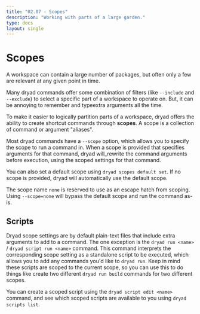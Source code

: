 ```yaml
---
title: "02.07 - Scopes"
description: "Working with parts of a large garden."
type: docs
layout: single
---
```


# Scopes

A workspace can contain a large number of packages, but often only a few are relevant at any given point in time.  

Many dryad commands offer some combination of filters (like `--include` and `--exclude`) to select a specific part of a workspace to operate on.  But, it can be annoying to remember and typeextra arguments all the time.

To make it easier to logically partition parts of a workspace, dryad offers the ability to create shortcut commands through **scopes**.  A scope is a collection of command or argument "aliases".

Most dryad commands have a `--scope` option, which allows you to specify the scope to run a command in.  When a scope is provided that specifies arguments for that command, dryad will_rewrite the command arguments before execution, using the scoped settings for that command.

You can also set a default scope using `dryad scopes default set`.  If no scope is provided, dryad will automatically use the default scope.

The scope name `none` is reserved to use as an escape hatch from scoping.  Using `--scope=none` will bypass the default scope and run the command as-is.

## Scripts

Dryad scope settings are by default plain-text files that include extra arguments to add to a command.  The one exception is the `dryad run <name>` / `dryad script run <name>` command.  This command interprets the corresponding scope setting as a standalone script to be executed, which allows you to add any commands you'd like to `dryad run`.  Keep in mind these scripts are scoped to the current scope, so you can use this to do things like create two different `dryad run build` commands for two different scopes.

You can create a scoped script using the `dryad script edit <name>` command, and see which scoped scripts are available to you using `dryad scripts list`.